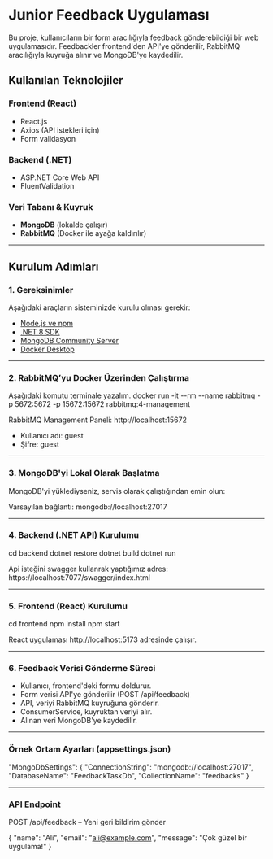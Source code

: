 # Junior Feedback Uygulaması

Bu proje, kullanıcıların bir form aracılığıyla feedback gönderebildiği bir web uygulamasıdır. Feedbackler frontend'den API'ye gönderilir, RabbitMQ aracılığıyla kuyruğa alınır ve MongoDB'ye kaydedilir.

## Kullanılan Teknolojiler

### Frontend (React)
- React.js
- Axios (API istekleri için)
- Form validasyon

### Backend (.NET)
- ASP.NET Core Web API
- FluentValidation

### Veri Tabanı & Kuyruk
- **MongoDB** (lokalde çalışır)
- **RabbitMQ** (Docker ile ayağa kaldırılır)

---

##  Kurulum Adımları

### 1. Gereksinimler

Aşağıdaki araçların sisteminizde kurulu olması gerekir:

- [Node.js ve npm](https://nodejs.org/)
- [.NET 8 SDK ](https://dotnet.microsoft.com/en-us/download)
- [MongoDB Community Server](https://www.mongodb.com/try/download/community)
- [Docker Desktop](https://www.docker.com/products/docker-desktop)

---

### 2. RabbitMQ’yu Docker Üzerinden Çalıştırma

Aşağıdaki komutu terminale yazalım.
docker run -it --rm --name rabbitmq -p 5672:5672 -p 15672:15672 rabbitmq:4-management

RabbitMQ Management Paneli: http://localhost:15672
- Kullanıcı adı: guest
- Şifre: guest

---

### 3. MongoDB'yi Lokal Olarak Başlatma

MongoDB'yi yüklediyseniz, servis olarak çalıştığından emin olun:

Varsayılan bağlantı: mongodb://localhost:27017

---

### 4. Backend (.NET API) Kurulumu

cd backend
dotnet restore
dotnet build
dotnet run

Api isteğini swagger kullanrak yaptığımız adres: https://localhost:7077/swagger/index.html 

---

### 5. Frontend (React) Kurulumu

cd frontend
npm install
npm start

React uygulaması http://localhost:5173 adresinde çalışır.

---

### 6. Feedback Verisi Gönderme Süreci

- Kullanıcı, frontend'deki formu doldurur.
- Form verisi API'ye gönderilir (POST /api/feedback)
- API, veriyi RabbitMQ kuyruğuna gönderir.
- ConsumerService, kuyruktan veriyi alır.
- Alınan veri MongoDB'ye kaydedilir.

---

### Örnek Ortam Ayarları (appsettings.json)

"MongoDbSettings": {
  "ConnectionString": "mongodb://localhost:27017",
  "DatabaseName": "FeedbackTaskDb",
  "CollectionName": "feedbacks"
}

---

### API Endpoint
POST /api/feedback – Yeni geri bildirim gönder

{
  "name": "Ali",
  "email": "ali@example.com",
  "message": "Çok güzel bir uygulama!"
}
